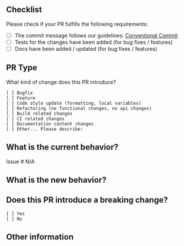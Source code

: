 ## Checklist
Please check if your PR fulfills the following requirements:

- [ ] The commit message follows our guidelines: [Conventional Commit](https://conventionalcommits.org/)
- [ ] Tests for the changes have been added (for bug fixes / features)
- [ ] Docs have been added / updated (for bug fixes / features)

## PR Type
What kind of change does this PR introduce?
<!-- Please check the one that applies to this PR using "x". -->
```
[ ] Bugfix
[ ] Feature
[ ] Code style update (formatting, local variables)
[ ] Refactoring (no functional changes, no api changes)
[ ] Build related changes
[ ] CI related changes
[ ] Documentation content changes
[ ] Other... Please describe:
```

## What is the current behavior?
<!-- Please describe the current behavior that you are modifying, or link to a relevant issue. -->

Issue # N/A


## What is the new behavior?


## Does this PR introduce a breaking change?
```
[ ] Yes
[ ] No
```
<!-- If this PR contains a breaking change, please describe the impact and migration path for existing applications below. -->



## Other information